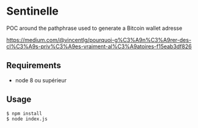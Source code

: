 # Sentinelle

POC around the pathphrase used to generate a Bitcoin wallet adresse

https://medium.com/@vincentlg/pourquoi-g%C3%A9n%C3%A9rer-des-cl%C3%A9s-priv%C3%A9es-vraiment-al%C3%A9atoires-f15eab3df826

## Requirements

- node 8 ou supérieur

## Usage

```
$ npm install
$ node index.js
```